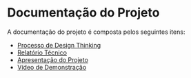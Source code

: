 # Documentação do Projeto

A documentação do projeto é composta pelos seguintes itens: 
 - [Processo de Design Thinking](concepcao/PPLCC-M%20-%20T3-G7%20-%20Falta%20de%20acessibilidade%20de%20idosos%202%20(1).pdf)
 - [Relatório Técnico](relatorio/Relatorio%20Tecnico%20-%20TEMPLATE.md)
 - [Apresentação do Projeto](apresentacao/(FINAL)Falta%20de%20acessibilidade%20de%20idosos%20em%20sites%20-%20SPRINT4.pdf)
 - [Vídeo de Demonstração](https://www.youtube.com/watch?v=mYOv7AGS-pQ&ab_channel=iSenior)
 
 

 

 
 

